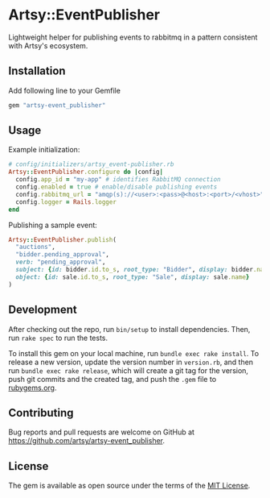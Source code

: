 # Artsy::EventPublisher

Lightweight helper for publishing events to rabbitmq in a pattern consistent with Artsy's ecosystem.

## Installation

Add following line to your Gemfile

```ruby
gem "artsy-event_publisher"
```

## Usage

Example initialization:

```ruby
# config/initializers/artsy_event-publisher.rb
Artsy::EventPublisher.configure do |config|
  config.app_id = "my-app" # identifies RabbitMQ connection
  config.enabled = true # enable/disable publishing events
  config.rabbitmq_url = "amqp(s)://<user>:<pass>@<host>:<port>/<vhost>" # required
  config.logger = Rails.logger
end
```

Publishing a sample event:

```ruby
Artsy::EventPublisher.publish(
  "auctions",
  "bidder.pending_approval",
  verb: "pending_approval",
  subject: {id: bidder.id.to_s, root_type: "Bidder", display: bidder.name},
  object: {id: sale.id.to_s, root_type: "Sale", display: sale.name}
)
```

## Development

After checking out the repo, run `bin/setup` to install dependencies. Then, run `rake spec` to run the tests.

To install this gem on your local machine, run `bundle exec rake install`. To release a new version, update the version number in `version.rb`, and then run `bundle exec rake release`, which will create a git tag for the version, push git commits and the created tag, and push the `.gem` file to [rubygems.org](https://rubygems.org).

## Contributing

Bug reports and pull requests are welcome on GitHub at https://github.com/artsy/artsy-event_publisher.

## License

The gem is available as open source under the terms of the [MIT License](https://opensource.org/licenses/MIT).
